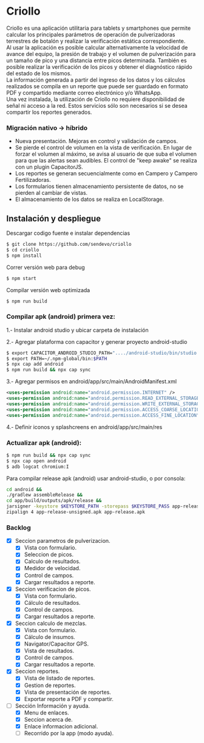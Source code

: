 # Criollo

Criollo es una aplicación utilitaria para tablets y smartphones que permite calcular los principales parámetros de operación de pulverizadoras terrestres de botalón y realizar la verificación estática correspondiente.  
Al usar la aplicación es posible calcular alternativamente la velocidad de avance del equipo, la presión de trabajo y el volumen de pulverización para un tamaño de pico y una distancia entre picos determinada. También es posible realizar la verificación de los picos y obtener el diagnóstico rápido del estado de los mismos.  
La información generada a partir del ingreso de los datos y los cálculos realizados se compila en un reporte que puede ser guardado en formato PDF y compartido mediante correo electrónico y/o WhatsApp.  
Una vez instalada, la utilización de Criollo no requiere disponibilidad de señal ni acceso a la red. Estos servicios sólo son necesarios si se desea compartir los reportes generados.         


### Migración nativo -> híbrido
  - Nueva presentación. Mejoras en control y validación de campos.  
  - Se pierde el control de volumen en la vista de verificación. En lugar de forzar el volumen al máximo, se avisa al usuario de que suba el volumen para que las alertas sean audibles. El control de "keep awake" se realiza con un plugin CapacitorJS.  
  - Los reportes se generan secuencialmente como en Campero y Campero Fertilizadoras.  
  - Los formularios tienen almacenamiento persistente de datos, no se pierden al cambiar de vistas.  
  - El almacenamiento de los datos se realiza en LocalStorage.  

## Instalación y despliegue

Descargar codigo fuente e instalar dependencias
```bash
$ git clone https://github.com/sendevo/criollo
$ cd criollo
$ npm install
```

Correr versión web para debug
```bash
$ npm start
```

Compilar versión web optimizada
```bash
$ npm run build
```

### Compilar apk (android) primera vez:
1.- Instalar android studio y ubicar carpeta de instalación

2.- Agregar plataforma con capacitor y generar proyecto android-studio

```bash
$ export CAPACITOR_ANDROID_STUDIO_PATH="..../android-studio/bin/studio.sh"
$ export PATH=~/.npm-global/bin:$PATH  
$ npx cap add android
$ npm run build && npx cap sync
```

3.- Agregar permisos en android/app/src/main/AndroidManifest.xml

```xml
<uses-permission android:name="android.permission.INTERNET" />
<uses-permission android:name="android.permission.READ_EXTERNAL_STORAGE"/>
<uses-permission android:name="android.permission.WRITE_EXTERNAL_STORAGE" />
<uses-permission android:name="android.permission.ACCESS_COARSE_LOCATION" />
<uses-permission android:name="android.permission.ACCESS_FINE_LOCATION" />
```

4.- Definir iconos y splashcreens en android/app/src/main/res


### Actualizar apk (android):
```bash
$ npm run build && npx cap sync
$ npx cap open android
$ adb logcat chromium:I
```


Para compilar release apk (android) usar android-studio, o por consola:
```bash
cd android && 
./gradlew assembleRelease && 
cd app/build/outputs/apk/release &&
jarsigner -keystore $KEYSTORE_PATH -storepass $KEYSTORE_PASS app-release-unsigned.apk $KEYSTORE_ALIAS && 
zipalign 4 app-release-unsigned.apk app-release.apk
```


### Backlog

  - [x] Seccion parametros de pulverizacion.  
    - [x] Vista con formulario.  
    - [x] Seleccion de picos.  
    - [x] Calculo de resultados.  
    - [x] Medidor de velocidad.  
    - [x] Control de campos.  
    - [x] Cargar resultados a reporte.  
  - [x] Seccion verificacion de picos.  
    - [x] Vista con formulario.  
    - [x] Cálculo de resultados.  
    - [x] Control de campos.  
    - [x] Cargar resultados a reporte.  
  - [x] Seccion calculo de mezclas.  
    - [x] Vista con formulario.  
    - [x] Cálculo de insumos.  
    - [x] Navigator/Capacitor GPS.  
    - [x] Vista de resultados.  
    - [x] Control de campos.  
    - [x] Cargar resultados a reporte.  
  - [x] Seccion reportes.  
    - [x] Vista de listado de reportes.  
    - [x] Gestion de reportes.  
    - [x] Vista de presentación de reportes.  
    - [x] Exportar reporte a PDF y compartir.  
  - [ ] Sección Información y ayuda.  
    - [x] Menu de enlaces.  
    - [x] Seccion acerca de.  
    - [x] Enlace informacion adicional.  
    - [ ] Recorrido por la app (modo ayuda).  
